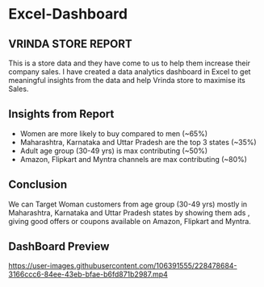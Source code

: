# Excel-Dashboard
## VRINDA STORE REPORT
This is a store data and they have come to us to help them increase their company sales. I have created a data analytics dashboard in Excel to get meaningful insights from the data and help
Vrinda store to maximise its Sales.
## Insights from Report

- Women are more likely to buy compared to men (~65%)
- Maharashtra, Karnataka and Uttar Pradesh are the top 3 states (~35%)
- Adult age group (30-49 yrs) is max contributing (~50%)
- Amazon, Flipkart and Myntra channels are max contributing (~80%)

## Conclusion
We can Target Woman customers from age group (30-49 yrs) mostly in Maharashtra, Karnataka and Uttar Pradesh states by showing them ads , giving good offers or coupons available on Amazon, Flipkart and Myntra.

## DashBoard Preview


https://user-images.githubusercontent.com/106391555/228478684-3166ccc6-84ee-43eb-bfae-b6fd871b2987.mp4

